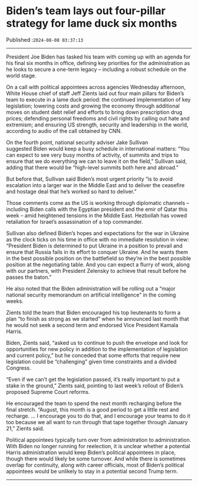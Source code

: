 # Biden’s team lays out four-pillar strategy for lame duck six months

Published :`2024-08-08 03:37:13`

---

President Joe Biden has tasked his team with coming up with an agenda for his final six months in office, defining key priorities for the administration as he looks to secure a one-term legacy – including a robust schedule on the world stage.

On a call with political appointees across agencies Wednesday afternoon, White House chief of staff Jeff Zients laid out four main pillars for Biden’s team to execute in a lame duck period: the continued implementation of key legislation; lowering costs and growing the economy through additional moves on student debt relief and efforts to bring down prescription drug prices; defending personal freedoms and civil rights by calling out hate and extremism; and ensuring US strength, security and leadership in the world, according to audio of the call obtained by CNN.

On the fourth point, national security adviser Jake Sullivan suggested Biden would keep a busy schedule in international matters: “You can expect to see very busy months of activity, of summits and trips to ensure that we do everything we can to leave it on the field,” Sullivan said, adding that there would be “high-level summits both here and abroad.”

But before that, Sullivan said Biden’s most urgent priority “is to avoid escalation into a larger war in the Middle East and to deliver the ceasefire and hostage deal that he’s worked so hard to deliver.”

Those comments come as the US is working through diplomatic channels – including Biden calls with the Egyptian president and the emir of Qatar this week – amid heightened tensions in the Middle East. Hezbollah has vowed retaliation for Israel’s assassination of a top commander.

Sullivan also defined Biden’s hopes and expectations for the war in Ukraine as the clock ticks on his time in office with no immediate resolution in view: “President Biden is determined to put Ukraine in a position to prevail and ensure that Russia fails in its effort to conquer Ukraine. And he wants them in the best possible position on the battlefield so they’re in the best possible position at the negotiating table. And you can expect a flurry of work, along with our partners, with President Zelensky to achieve that result before he passes the baton.”

He also noted that the Biden administration will be rolling out a “major national security memorandum on artificial intelligence” in the coming weeks.

Zients told the team that Biden encouraged his top lieutenants to form a plan “to finish as strong as we started” when he announced last month that he would not seek a second term and endorsed Vice President Kamala Harris.

Biden, Zients said, “asked us to continue to push the envelope and look for opportunities for new policy in addition to the implementation of legislation and current policy,” but he conceded that some efforts that require new legislation could be “challenging” given time constraints and a divided Congress.

“Even if we can’t get the legislation passed, it’s really important to put a stake in the ground,” Zients said, pointing to last week’s rollout of Biden’s proposed Supreme Court reforms.

He encouraged the team to spend the next month recharging before the final stretch. “August, this month is a good period to get a little rest and recharge. … I encourage you to do that, and I encourage your teams to do it too because we all want to run through that tape together through January 21,” Zients said.

Political appointees typically turn over from administration to administration. With Biden no longer running for reelection, it is unclear whether a potential Harris administration would keep Biden’s political appointees in place, though there would likely be some turnover. And while there is sometimes overlap for continuity, along with career officials, most of Biden’s political appointees would be unlikely to stay in a potential second Trump term.

---

